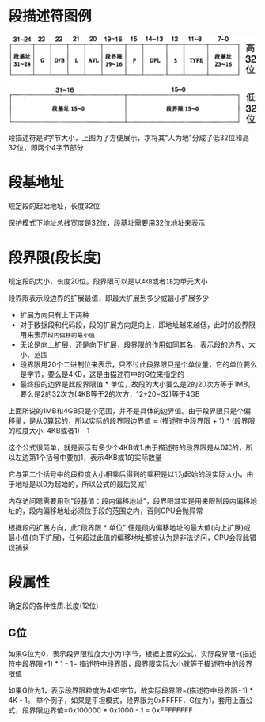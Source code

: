 # 段描述符图例
![avatar](../images/segment_descriptor_1.png)

段描述符是8字节大小，上图为了方便展示，才将其"人为地"分成了低32位和高32位，即两个4字节部分


# 段基地址
规定段的起始地址，长度32位

保护模式下地址总线宽度是32位，段基址需要用32位地址来表示

# 段界限(段长度)
规定段的大小，长度20位。段界限可以是以`4KB`或者`1B`为单元大小

段界限表示段边界的扩展最值，即最大扩展到多少或最小扩展多少
- 扩展方向只有上下两种
- 对于数据段和代码段，段的扩展方向是向上，即地址越来越低，此时的段界限用来表示`段内偏移的最小值`
- 无论是向上扩展，还是向下扩展，段界限的作用如同其名，表示段的边界、大小、范围
- 段界限用20个二进制位来表示，只不过此段界限只是个单位量，它的单位要么是字节，要么是4KB，这是由描述符中的G位来指定的
- 最终段的边界是此段界限值 * 单位，故段的大小要么是2的20次方等于1MB，要么是2的32次方(4KB等于2的次方，12+20=32)等于4GB

上面所说的1MB和4GB只是个范围，并不是具体的边界值。由于段界限只是个偏移量，是从0算起的，所以实际的段界限边界值 = (描述符中段界限 + 1) * (段界限的粒度大小: 4KB或者1) - 1

这个公式很简单，就是表示有多少个4KB或1.由于描述符的段界限是从0起的，所以左边第1个括号中要加1，表示4KB或1的实际数量

它与第二个括号中的段粒度大小相乘后得到的乘积是以1为起始的段实际大小，由于地址是以0为起始的，所以公式的最后又减1

内存访问嗯需要用到"段基值：段内偏移地址"，段界限其实是用来限制段内偏移地址的，段内偏移地址必须位于段的范围之内，否则CPU会抛异常

根据段的扩展方向，此"段界限 * 单位" 便是段内偏移地址的最大值(向上扩展)或最小值(向下扩展)，任何超过此值的偏移地址都被认为是非法访问，CPU会将此错误捕获



# 段属性
确定段的各种性质.长度(12位)

## G位
如果G位为0，表示段界限粒度大小为1字节，根据上面的公式，实际段界限=(描述符中段界限+1) * 1 - 1= 描述符中段界限，段界限实际大小就等于描述符中的段界限值

如果G位为1，表示段界限粒度为4KB字节，故实际段界限=(描述符中段界限+1) * 4K - 1。 举个例子，如果是平坦模式，段界限为0xFFFFF，G位为1，套用上面公式，段界限边界值=0x100000 * 0x1000 - 1 = 0xFFFFFFFF

